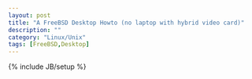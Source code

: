 ```yaml
---
layout: post
title: "A FreeBSD Desktop Howto (no laptop with hybrid video card)"
description: ""
category: "Linux/Unix"
tags: [FreeBSD,Desktop]
---
```

{% include JB/setup %}
